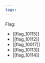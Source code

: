 ```yaml
---
tags:
---
```

Flag:
- [[flag_10115]]
- [[flag_10112]]
- [[flag_10017]]
- [[flag_10113]]
- [[flag_10114]]
